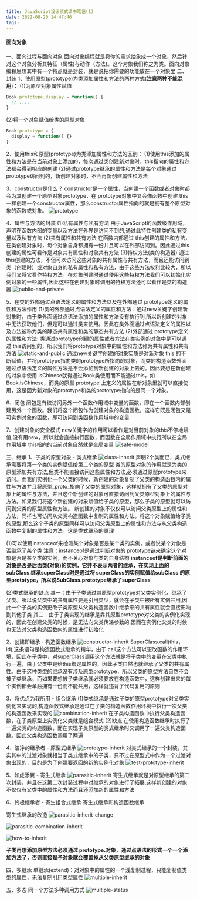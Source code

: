 ```yaml
---
title: JavaScript设计模式读书笔记(1)
date: 2022-08-20 14:47:46
tags:
---
```


#### 面向对象
一、面向过程与面向对象
面向对象编程就是将你的需求抽象成一个对象，然后针对这个对象分析其特征（属性)与动作（方法)。这个对象我们称之为类。面向对象编程思想其中有一个特点就是封装，就是说把你需要的功能放在一个对象里
二、封装
1、使用原型(prototype)为类添加属性和方法的两种方式(**注意两种不能混用**)：
(1)为原型对象属性赋值
```javascript
Book.prototype.display = function() {
  // ....
}
```
(2)将一个对象赋值给类的原型对象
```javascript
Book.prototype = {
  display = function() {}
}
```

2、使用this和原型(prototype)为类添加属性和方法的区别：
(1)使用this添加的属性和方法是在当前对象上添加的，每次通过类创建新对象时，this指向的属性和方法都会得到相应的创建
(2)通过prototype继承的属性和方法是每个对象通过prototype访问到的，新创建对象时，不会再新创建属性和方法

3、constructor是什么？
constructor是一个属性，当创建一个函数或者对象时都会为其创建一个原型对象prototype，在 prototype对象中又会像函数中创建 this一样创建一个constructor属性，那么constructor属性指向的就是拥有整个原型对象的函数或对象。
![prototype](prototype.png)

4、属性与方法的封装
(1)私有属性与私有方法
由于JavaScript的函数级作用域，声明在函数内部的变量以及方法在外界是访问不到的,通过此特性创建类的私有变量以及私有方法
(2)共有属性和共有方法
在函数内部通过 this创建的属性和方法，在类创建对象时，每个对象自身都拥有一份并且可以在外部访问到。因此通过this创建的属性可看作是对象共有属性和对象共有方法
(3)特权方法(类的构造器)
通过this创建的方法，不但可以访问这些对象的共有属性与共有方法，而且还能访问到类（创建时）或对象自身的私有属性和私有方法，由于这些方法权利比较大，所以我们又将它看作特权方法。在对象创建时通过使用这些特权方法我们可以初始化实例对象的一些属性,因此这些在创建对象时调用的特权方法还可以看作是类的构造器
![public-and-private](public-and-private.png)

5、在类的外部通过点语法定义的属性和方法以及在外部通过 prototype定义的属性和方法作用
(1)类的外部通过点语法定义的属性和方法：通过new关键字创建新对象时，由于类外面通过点语法添加的属性和方法没有执行到,所以新创建的对象中无法获取他们，但是可以通过类来使用。因此在类外面通过点语法定义的属性以及方法被称为类的静态共有属性和类的静态共有方法
(2)外部通过 prototype定义的属性和方法: 类通过prototype创建的属性或者方法在类实例的对象中是可以通过 this访问到的，所以我们将prototype对象中的属性和方法称为共有属性和共有方法
![static-and-public](static-and-public.png)
通过new关键字创建的对象实质是对新对象 this 的不断赋值，并将prototype指向类的prototype所指向的对象，而类的构造函数外面通过点语法定义的属性方法是不会添加到新创建的对象上去的。因此要想在新创建的对象中使用 isChinese就得通过Book类使用而不能通过this，如 Book.isChinese，而类的原型 prototype 上定义的属性在新对象里就可以直接使用，这是因为新对象的prototype和类的prototype指向的是同一个对象。

6、闭包
闭包是有权访问另外一个函数作用域中变量的函数，即在一个函数内部创建另外一个函数。我们将这个闭包作为创建对象的构造函数，这样它既是闭包又是可实例对象的函数，即可访问到类函数作用域中的变量

7、创建对象的安全模式
new关键字的作用可以看作是对当前对象的this不停地赋值,没有用new，所以就会直接执行函数，而函数在全局作用域中执行所以在全局作用域中 this指向的当前对象自然就是全局变量
![safe-model](safe-model.png)

三、继承
1、子类的原型对象 - 类式继承
![class-inherit](class-inherit.png)
声明2个类而已，类式继承需要将第一个类的实例赋值给第二个类的原型
类的原型对象的作用就是为类的原型添加共有方法,但类不能直接访问这些属性和方法,必须通过原型prototype来访问。而我们实例化一个父类的时候，新创建的对象复制了父类的构造函数内的属性与方法并且将原型_proto_指向了父类的原型对象，这样就拥有了父类的原型对象上的属性与方法，并且这个新创建的对象可直接访问到父类原型对象上的属性与方法。如果我们将这个新创建的对象赋值给子类的原型，那么子类的原型就可以访问到父类的原型属性和方法。
新创建的对象不仅仅可以访问父类原型上的属性和方法，同样也可访问从父类构造函数中复制的属性和方法。将这个对象赋值给子类的原型,那么这个子类的原型同样可以访问父类原型上的属性和方法与从父类构造函数中复制的属性和方法。这是类式继承的原理

(1)可以使用instanceof来检测某个对象是否是某个类的实例，或者说某个对象是否继承了某个类
注意：instanceof是通过判断对象的 prototype链来确定这个对象是否是某个类的实例，而不关心对象与类的自身结构
**instanceof是判断前面的对象是否是后面类(对象)的实例，它并不表示两者的继承，在实现上面的 subClass 继承superClass时是通过将 superClass的实例赋值给subClass 的原型prototype，所以说SubClass.prototype继承了superClass**

(2)类式继承的缺点
其一：由于子类通过其原型prototype对父类实例化，继承了父类。所以说父类中的共有属性要是引用类型，就会在子类中被所有实例共用,因此一个子类的实例更改子类原型从父类构造函数中继承来的共有属性就会直接影响到其他子类
其二：由于子类实现的继承是靠其原型prototype对父类的实例化实现的，因此在创建父类的时候，是无法向父类传递参数的,因而在实例化父类的时候也无法对父类构造函数内的属性进行初始化

2、创建即继承 - 构造函数继承
![constructor-inherit](constructor-inherit.png)
SuperClass.call(this，id);这条语句是构造函数式继承的精华，由于 call这个方法可以更改函数的作用环境，因此在子类中，对superClass调用这个方法就是将子类中的变量在父类中执行一遍，由于父类中是给this绑定属性的，因此子类自然也就继承了父类的共有属性。由于这种类型的继承没有涉及原型prototype，所以父类的原型方法自然不会被子类继承，而如果要想被子类继承就必须要放在构造函数中，这样创建出来的每个实例都会单独拥有一份而不能共用，这样就违背了代码复用的原则

3、将优点为我所用 - 组合继承
(1)类式继承是通过子类的原型prototype对父类实例化来实现的,构造函数式继承是通过在子类的构造函数作用环境中执行一次父类的构造函数来实现的
![combination-inherit](combination-inherit.png)
在子类构造函数中执行父类构造函数，在子类原型上实例化父类就是组合模式
(2)缺点
在使用构造函数继承时执行了一遍父类的构造函数，而在实现子类原型的类式继承时又调用了一遍父类构造函数。因此父类构造函数调用了两遍

4、洁净的继承者 - 原型式继承
![prototype-inherit](prototype-inherit.png)
对类式继承的一个封装，其实其中的过渡对象就相当于类式继承中的子类，只不过在原型式中作为一个过渡对象出现的，目的是为了创建要返回的新的实例化对象
![test-prototype-inherit](test-prototype-inherit.png)

5、如虎添翼 - 寄生式继承
![parasitic-inherit](parasitic-inherit.png)
寄生式继承就是对原型继承的第二次封装，并且在这第二次封装过程中对继承的对象进行了拓展,这样新创建的对象不仅仅有父类中的属性和方法而且还添加新的属性和方法

6、终极继承者 - 寄生组合式继承
寄生式继承和构造函数继承

寄生式继承的改造
![parasitic-inherit-change](parasitic-inherit-change.png)

![parasitic-combination-inherit](parasitic-combination-inherit.png)

![how-to-inherit](how-to-inherit.png)

**子类再想添加原型方法必须通过 prototype.对象，通过点语法的形式一个一个添加方法了，否则直接赋予对象就会覆盖掉从父类原型继承的对象**

四、多继承
单继承(extend)：对对象中的属性的一个浅复制过程，只能复制值类型的属性，无法复制引用类型属性
![multiple-inherit](multiple-inherit.png)

五、多态
同一个方法多种调用方式
![multiple-status](multiple-status.png)